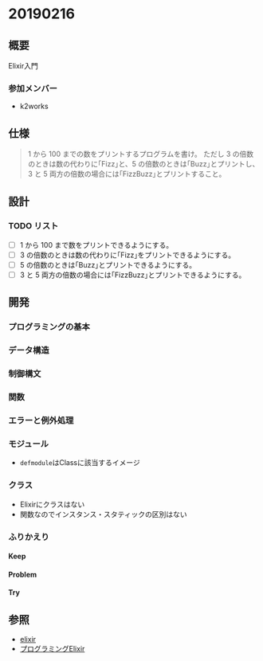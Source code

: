 # 20190216

## 概要

Elixir入門

### 参加メンバー

- k2works

## 仕様

> 1 から 100 までの数をプリントするプログラムを書け。
> ただし 3 の倍数のときは数の代わりに｢Fizz｣と、5 の倍数のときは｢Buzz｣とプリントし、3 と 5 両方の倍数の場合には｢FizzBuzz｣とプリントすること。

## 設計

### TODO リスト

- [ ] 1 から 100 まで数をプリントできるようにする。
- [ ] 3 の倍数のときは数の代わりに｢Fizz｣をプリントできるようにする。
- [ ] 5 の倍数のときは｢Buzz｣とプリントできるようにする。
- [ ] 3 と 5 両方の倍数の場合には｢FizzBuzz｣とプリントできるようにする。

## 開発

### プログラミングの基本

### データ構造

### 制御構文

### 関数

### エラーと例外処理

### モジュール

- `defmodule`はClassに該当するイメージ

### クラス

- Elixirにクラスはない
- 関数なのでインスタンス・スタティックの区別はない

### ふりかえり

#### Keep

#### Problem

#### Try

## 参照

- [elixir](https://elixir-lang.org/)
- [プログラミングElixir](https://www.amazon.co.jp/dp/B01KFCXP04/ref=dp-kindle-redirect?_encoding=UTF8&btkr=1)